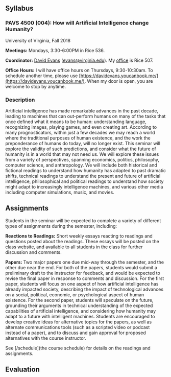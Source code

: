 ## Syllabus

### **PAVS 4500 (004): How will Artificial Intelligence change Humanity?**
University of Virginia, Fall 2018

**Meetings:** Mondays, 3:30-6:00PM in Rice 536.

**Coordinator:** [David Evans](http://www.cs.virginia.edu/evans)
  (evans@virginia.edu). My
  [office](http://www.cs.virginia.edu/evans/office) is Rice 507.

**Office Hours:** I will have office hours on Thursdays,
  9:30-10:30am. To schedule another time, please use
  [https://davidevans.youcanbook.me/](https://davidevans.youcanbook.me/). When
  my door is open, you are welcome to stop by anytime.

### Description

Artificial intelligence has made remarkable advances in the past
decade, leading to machines that can out-perform humans on many of the
tasks that once defined what it means to be human: understanding
language, recognizing images, playing games, and even creating
art. According to many prognosticators, within just a few decades we
may reach a world where the traditional purposes of human existence,
and the work the preponderance of humans do today, will no longer
exist. This seminar will explore the validity of such predictions, and
consider what the future of humanity is in a world that may not need
us. We will explore these issues from a variety of perspectives,
spanning economics, politics, philosophy, computer science, and
anthropology. We will include both historical and fictional readings
to understand how humanity has adapted to past dramatic shifts,
technical readings to understand the present and future of artificial
intelligence, philosophical and political readings to understand how
society might adapt to increasingly intelligence machines, and various
other media including computer simulations, music, and movies.

## Assignments

Students in the seminar will be expected to complete a variety of
different types of assignments during the semester, including:

**Reactions to Readings:** Short weekly essays reacting to readings
and questions posted about the readings.  These essays will be posted
on the class website, and available to all students in the class for
further discussion and comments.

**Papers:** Two major papers one due mid-way through the semester, and
the other due near the end. For both of the papers, students would
submit a preliminary draft to the instructor for feedback, and would
be expected to revise the final paper in response to comments and
discussion. For the first paper, students will focus on one aspect of
how artificial intelligence has already impacted society, describing
the impact of technological advances on a social, political, economic,
or psychological aspect of human existence. For the second paper,
students will speculate on the future, grounding their arguments in
technical understanding of the expected capabilities of artificial
intelligence, and considering how humanity may adapt to a future with
intelligent machines. Students are encouraged to develop creative
ideas for alternative topics for the papers, as well as alternate
communications tools (such as a scripted video or podcast instead of a
paper), and to discuss and gain approval for proposed alternatives
with the course instructor.

See [/schedule](the course schedule) for details on the readings and assignments.

## Evaluation

